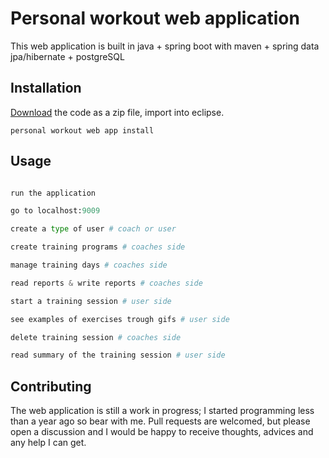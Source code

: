 # Personal workout web application

This web application is built in java + spring boot with maven + spring data jpa/hibernate + postgreSQL

## Installation

[Download]( https://github.com/filip-ch9/personal-workout-web-app) the code as a zip file, import into eclipse.

```personal workout web app install```

## Usage

```python

run the application

go to localhost:9009

create a type of user # coach or user

create training programs # coaches side

manage training days # coaches side

read reports & write reports # coaches side

start a training session # user side

see examples of exercises trough gifs # user side

delete training session # coaches side

read summary of the training session # user side

```

## Contributing

The web application is still a work in progress; I started programming less than a year ago so bear with me. Pull requests are welcomed, but please open a discussion and I would be happy to receive thoughts, advices and any help I can get.
